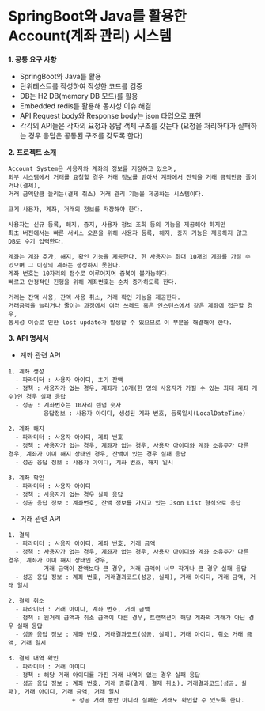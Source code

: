 # SpringBoot와 Java를 활용한 Account(계좌 관리) 시스템

**1. 공통 요구 사항**
- SpringBoot와 Java를 활용
- 단위테스트를 작성하여 작성한 코드를 검증
- DB는 H2 DB(memory DB 모드)를 활용
- Embedded redis를 활용해 동시성 이슈 해결
- API Request body와 Response body는 json 타입으로 표현
- 각각의 API들은 각자의 요청과 응답 객체 구조를 갖는다 (요청을 처리하다가 실패하는 경우 응답은 공통된 구조를 갖도록 한다)

**2. 프로젝트 소개**
```
Account System은 사용자와 계좌의 정보를 저장하고 있으며,
외부 시스템에서 거래를 요청할 경우 거래 정보를 받아서 계좌에서 잔액을 거래 금액만큼 줄이거나(결제),
거래 금액만큼 늘리는(결제 취소) 거래 관리 기능을 제공하는 시스템이다.

크게 사용자, 계좌, 거래의 정보를 저장해야 한다.

사용자는 신규 등록, 해지, 중지, 사용자 정보 조회 등의 기능을 제공해야 하지만
최초 버전에서는 빠른 서비스 오픈을 위해 사용자 등록, 해지, 중지 기능은 제공하지 않고 DB로 수기 입력한다.

계좌는 계좌 추가, 해지, 확인 기능을 제공한다. 한 사용자는 최대 10개의 계좌를 가질 수 있으며 그 이상의 계좌는 생성하지 못한다.
계좌 번호는 10자리의 정수로 이루어지며 중복이 불가능하다.
빠르고 안정적인 진행을 위해 계좌번호는 순차 증가하도록 한다.

거래는 잔액 사용, 잔액 사용 취소, 거래 확인 기능을 제공한다.
거래금액을 늘리거나 줄이는 과정에서 여러 쓰레드 혹은 인스턴스에서 같은 계좌에 접근할 경우,
동시성 이슈로 인한 lost update가 발생할 수 있으므로 이 부분을 해결해야 한다.
```
**3. API 명세서**
- 계좌 관련 API
```
1. 계좌 생성
  - 파라미터 : 사용자 아이디, 초기 잔액
  - 정책 : 사용자가 없는 경우, 계좌가 10개(한 명의 사용자가 가질 수 있는 최대 계좌 개수)인 경우 실패 응답
  - 성공 : 계좌번호는 10자리 랜덤 숫자
          응답정보 : 사용자 아이디, 생성된 계좌 번호, 등록일시(LocalDateTime)
```
```
2. 계좌 해지
  - 파라미터 : 사용자 아이디, 계좌 번호
  - 정책 : 사용자가 없는 경우, 계좌가 없는 경우, 사용자 아이디와 계좌 소유주가 다른 경우, 계좌가 이미 해지 상태인 경우, 잔액이 있는 경우 실패 응답
  - 성공 응답 정보 : 사용자 아이디, 계좌 번호, 해지 일시
```
```
3. 계좌 확인
  - 파라미터 : 사용자 아이디
  - 정책 : 사용자가 없는 경우 실패 응답
  - 성공 응답 정보 : 계좌번호, 잔액 정보를 가지고 있는 Json List 형식으로 응답
```
- 거래 관련 API
```
1. 결제
  - 파라미터 : 사용자 아이디, 계좌 번호, 거래 금액
  - 정책 : 사용자가 없는 경우, 계좌가 없는 경우, 사용자 아이디와 계좌 소유주가 다른 경우, 계좌가 이미 해지 상태인 경우,
          거래 금액이 잔액보다 큰 경우, 거래 금액이 너무 작거나 큰 경우 실패 응답
  - 성공 응답 정보 : 계좌 번호, 거래결과코드(성공, 실패), 거래 아이디, 거래 금액, 거래 일시
```
```
2. 결제 취소
  - 파라미터 : 거래 아이디, 계좌 번호, 거래 금액
  - 정책 : 원거래 금액과 취소 금액이 다른 경우, 트랜잭션이 해당 계좌의 거래가 아닌 경우 실패 응답
  - 성공 응답 정보 : 계좌 번호, 거래결과코드(성공, 실패), 거래 아이디, 취소 거래 금액, 거래 일시
```
```
3. 결제 내역 확인
  - 파라미터 : 거래 아이디
  - 정책 : 해당 거래 아이디를 가진 거래 내역이 없는 경우 실패 응답
  - 성공 응답 정보 : 계좌 번호, 거래 종류(결제, 결제 취소), 거래결과코드(성공, 실패), 거래 아이디, 거래 금액, 거래 일시
                  + 성공 거래 뿐만 아니라 실패한 거래도 확인할 수 있도록 한다. 
```
    
